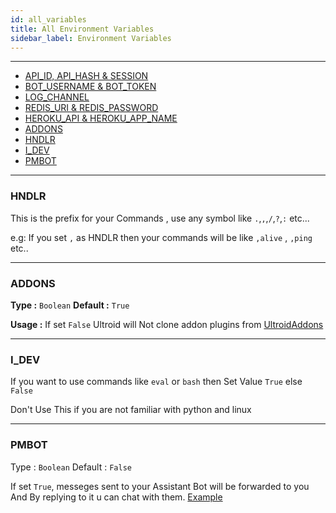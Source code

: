 ```yaml
---
id: all_variables
title: All Environment Variables
sidebar_label: Environment Variables
---
```


---

- [API_ID, API_HASH & SESSION](/docs/variables/mandatory_variables#obtaining-api_id--api_hash)
- [BOT_USERNAME & BOT_TOKEN](#bot_username--bot_token)
- [LOG_CHANNEL](#bot_username--bot_token)
- [REDIS_URI & REDIS_PASSWORD](/docs/variables/mandatory_variables#obtaining-redis-info)
- [HEROKU_API & HEROKU_APP_NAME](#heroku_api--heroku_app_name)
- [ADDONS](#addons)
- [HNDLR](#hndlr)
- [I_DEV](#i_dev)
- [PMBOT](#pmbot)

---

### HNDLR

This is the prefix for your Commands , use any symbol like `.`,`,`,`/`,`?`,`:` etc...

e.g: If you set `,` as HNDLR then your commands will be like `,alive` , `,ping` etc..

---

### ADDONS

__Type :__ `Boolean` __Default :__ `True`

__Usage :__ If set `False` Ultroid will Not clone addon plugins from [UltroidAddons](https://github.com/TeamUltroid/UltroidAddons)

---

### I_DEV

If you want to use commands like `eval` or `bash` then Set Value `True` else `False`

Don't Use This if you are not familiar with python and linux 

---

### PMBOT

Type : `Boolean`
Default : `False`

If set `True`, messeges sent to your Assistant Bot will be forwarded to you And By replying to it u can chat with them. [Example](https://t.me/UltroidUpdates/2)
